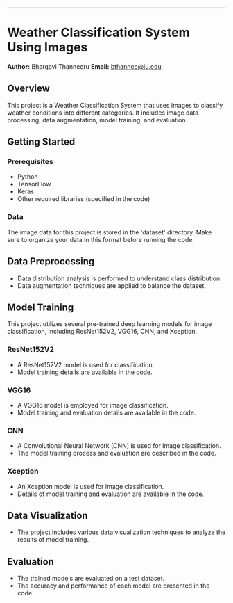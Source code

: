 

---

# Weather Classification System Using Images

**Author:** Bhargavi Thanneeru
**Email:** bthannee@iu.edu

## Overview

This project is a Weather Classification System that uses images to classify weather conditions into different categories. It includes image data processing, data augmentation, model training, and evaluation.

## Getting Started

### Prerequisites

- Python
- TensorFlow
- Keras
- Other required libraries (specified in the code)



### Data

The image data for this project is stored in the 'dataset' directory. Make sure to organize your data in this format before running the code.

## Data Preprocessing

- Data distribution analysis is performed to understand class distribution.
- Data augmentation techniques are applied to balance the dataset.

## Model Training

This project utilizes several pre-trained deep learning models for image classification, including ResNet152V2, VGG16, CNN, and Xception.

### ResNet152V2

- A ResNet152V2 model is used for classification.
- Model training details are available in the code.

### VGG16

- A VGG16 model is employed for image classification.
- Model training and evaluation details are available in the code.

### CNN

- A Convolutional Neural Network (CNN) is used for image classification.
- The model training process and evaluation are described in the code.

### Xception

- An Xception model is used for image classification.
- Details of model training and evaluation are available in the code.

## Data Visualization

- The project includes various data visualization techniques to analyze the results of model training.

## Evaluation

- The trained models are evaluated on a test dataset.
- The accuracy and performance of each model are presented in the code.


